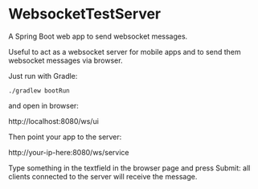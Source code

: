 # WebsocketTestServer
A Spring Boot web app to send websocket messages.

Useful to act as a websocket server for mobile apps and to send them websocket messages via browser.

Just run with Gradle:

    ./gradlew bootRun

and open in browser:

http://localhost:8080/ws/ui

Then point your app to the server:

http://your-ip-here:8080/ws/service

Type something in the textfield in the browser page and press Submit: all clients connected to the server will receive the message.
